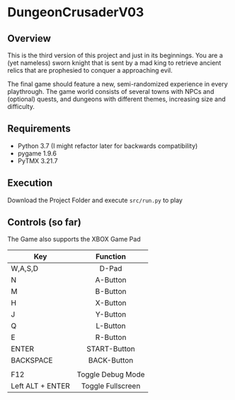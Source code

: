 # DungeonCrusaderV03

## Overview
This is the third version of this project and just in its beginnings. 
You are a (yet nameless) sworn knight that is sent by a mad king to retrieve ancient relics that are prophesied to conquer a approaching evil.

The final game should feature a new, semi-randomized experience in every playthrough. The game world consists of several towns with NPCs and (optional) quests, and dungeons with different themes, increasing size and difficulty.

## Requirements
- Python 3.7 (I might refactor later for backwards compatibility)
- pygame 1.9.6
- PyTMX 3.21.7

## Execution
Download the Project Folder and execute `src/run.py` to play

## Controls (so far)
The Game also supports the XBOX Game Pad

| Key           | Function      | 
| ------------- |:-------------:|
| W,A,S,D      | D-Pad | 
| N      | A-Button      |  
| M | B-Button      | 
| H | X-Button    | 
|  J | Y-Button    | 
| Q  | L-Button    | 
| E  | R-Button    | 
| ENTER  |  START-Button   | 
| BACKSPACE  |  BACK-Button   | 
|    | | 
|  F12 | Toggle Debug Mode    | 
|  Left ALT + ENTER |  Toggle Fullscreen   | 
